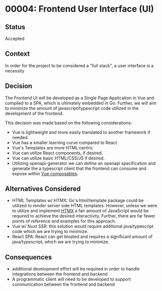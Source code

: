 # 00004: Frontend User Interface (UI)

## Status

Accepted

## Context

In order for the project to be considered a "full stack", a user interface is a necessity

## Decision

The Frontend UI will be developed as a Single Page Application in Vue and compiled to a SPA, which is ultimately embedded in Go. Further, we will aim to minimize the amount of javascript/typescript code utilized in the development of the frontend.

This decision was made based on the following considerations:

- Vue is lightweight and more easily translated to another framework if needed.
- Vue has a smaller learning curve compared to React
- Vue's Templates are more HTML centric
- Vue can utilize React components, if desired.
- Vue can utilize basic HTML/CSS/JS if desired.
- Utilizing openapi-generator we can define an openapi specification and generate the a typescript client that the frontend can consume and expose within [Vue composables](https://vuejs.org/guide/reusability/composables).

## Alternatives Considered

- HTML Templates w/ HTMX: Go's html/template package could be utilized to render server side HTML templates. However, unless we were to utilize and implement [HTMX](https://htmx.org/) a fair amount of JavaScript would be required to achieve the desired interactivity. Further, there are far fewer points of reference and examples for this approach.
- Vue w/ Nuxt SSR: this solution would require additional java/typescript code which we are trying to minimize.
- React SPA: React can get bloated and requires a significant amount of java/typescript, which we are trying to minimize.

## Consequences

- additional development effort will be required in order to handle integrations between the frontend and backend
- A programmatic client will need to be developed to support communication between the frontend and backend
